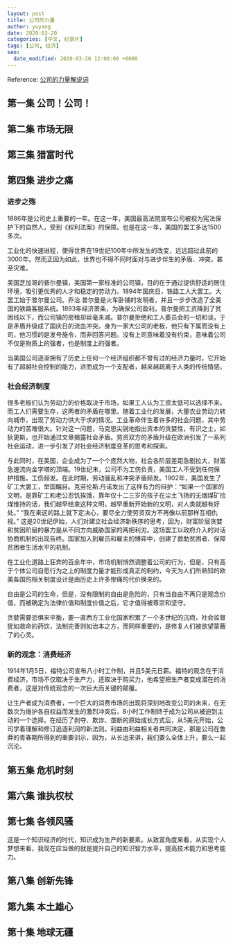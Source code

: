 ```yaml
---
layout: post
title: 公司的力量
author: yuyang
date: 2020-03-20
categories: [中文, 纪录片]
tags: [公司, 经济]
seo:
  date_modified: 2020-03-20 12:00:00 +0000
---
```

Reference: [公司的力量解说词]({{site.baseurl}}/assets/files/power-of-corporations.md)

## 第一集 公司！公司！

## 第二集 市场无限

## 第三集 猎富时代

## 第四集 进步之痛

### 进步之殇
1886年是公司史上重要的一年。在这一年，美国最高法院宣布公司被视为宪法保护下的自然人，受到《权利法案》的保障。也是在这一年，美国的罢工多达1500多次。

工业化的快速进程，使得世界在19世纪100年中所发生的改变，远远超过此前的3000年。然而正因为如此，世界也不得不同时面对与进步伴生的矛盾、冲突，甚至灾难。

美国芝加哥的普尔曼镇，美国第一家标准的公司镇，目的在于通过提供舒适的居住环境，吸引更优秀的人才和稳定的劳动力。1894年国庆日，铁路工人大罢工。大罢工始于普尔曼公司。乔治.普尔曼是火车卧铺的发明者，并且一步步改造了全美国的铁路客服系统。1893年经济萧条，为确保公司盈利，普尔曼把工资降到了贫困线以下，而公司镇的房租却丝毫未减。普尔曼拒绝和工人委员会的一切和谈，于是矛盾升级成了国庆日的流血冲突。身为一家大公司的老板，他只有下属而没有上司，他习惯的是发号施令，而非回答问题。没有上司意味着没有约束，意味着公司不仅是物质上的强者，也是制度上的强者。

当美国公司逐渐拥有了历史上任何一个经济组织都不曾有过的经济力量时，它开始有了超越社会控制的能力，进而成为一个支配者，越来越疏离于人类的传统情感。

### 社会经济制度
很多老板们认为劳动力的价格取决于市场，如果工人认为工资太低可以选择不来。而工人们需要生存，这两者的矛盾在哪里。随着工业化的发展，大量农业劳动力转向城市，出现了劳动力供大于求的情况。工业革命伴生着许多的社会问题，其中劳动力的苦难很大。针对这一问题，马克思尖锐地指出资本的贪婪性，有识之士，如狄更斯，也开始通过文章揭露社会矛盾。劳资双方的矛盾升级在欧洲引发了一系列社会运动，进一步引发了对社会经济制度变革的思考和探索。

与此同时，在美国，企业成为了一个个庞然大物，社会各阶层差距急剧拉大，财富急速流向金字塔的顶端。19世纪末，公司不为工伤负责，美国工人不受到任何保护措施，工伤频发。在此时期，劳动骚乱和冲突矛盾频发。1902年，美国发生了矿工大罢工，举国瞩目。克劳伦斯.丹诺发出了这样有力的辩护：“如果一个国家的文明，是靠矿工和老公忍饥挨饿，靠年仅十二三岁的孩子在尘土飞扬的无烟煤矿捡煤维持的话，我们越早结束这种文明，越早重新开始新的文明，对人类就越有好处。” “我在来这的路上就下定决心，要尽全力使劳资双方不再像以前那样互相仇视。” 这是20世纪伊始，人们对建立社会经济新秩序的思考，因为，财富阶层贪婪和贫困阶层的暴力是从不同方向威胁国家的两把利刃。这场罢工以政府介入的对话协商机制的出现告终。国家加入到雇员和雇主的博弈中，创建了救助贫困者、保障贫困者生活水平的机制。

在工业化道路上狂奔的百余年中，市场机制悄然调整着公司的行为，但是，只有高于个体公司自愿行为之上的制度力量才能形成真正的制约，今天为人们所熟知的欧美各国的相关制度设计是由历史上许多惨痛的代价换来的。

自由是公司的生命，但是，没有限制的自由是危险的，只有当自由不再只是观念价值，而被确定为法律价值和制度价值之后，它才值得被尊崇和坚守。

贪婪需要恐惧来平衡，要一直西方工业化国家积累了一个多世纪的沉疴，社会监督犹如救命的药饮，法制完善则如治本之方，而同样重要的，是修复人们被欲望蒙蔽了的心灵。

### 新的观念：消费经济
1914年1月5日，福特公司宣布八小时工作制，并且5美元日薪。福特的观念在于消费经济，市场不仅取决于生产力，还取决于购买力，他希望把生产者变成潜在的消费者，这是对传统观念的一次巨大而关键的颠覆。

让生产者成为消费者，一个巨大的消费市场的出现将深刻地改变公司的未来，在无数次为维护各自权益而发生的激烈冲突后，8小时工作制终于成为公司从被迫到主动的一个选择。在经历了剥夺、欺诈、垄断的原始成长方式后，从5美元开始，公司学着理解和修订追逐利润的新法则。利益由利益相关者共同决定，那是公司在鲁莽的青春期所得到的重要训示，因为，从长远来讲，我们要么全体上升，要么一起沉沦。


## 第五集 危机时刻

## 第六集 谁执权杖

## 第七集 各领风骚

这是一个知识经济的时代，知识成为生产的新要素。从致富角度来看，从实现个人梦想来看，我现在应当做的就是提升自己的知识智力水平，提高技术能力和思考能力。

## 第八集 创新先锋

## 第九集 本土雄心

## 第十集 地球无疆